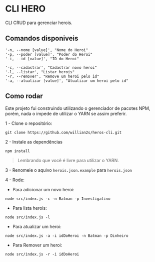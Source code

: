 # CLI HERO

CLI CRUD para gerenciar herois.

## Comandos disponiveis

```
'-n, --nome [value]', "Nome do Heroi"
'-p, --poder [value]', "Poder do Heroi"
'-i, --id [value]', "ID do Heroi"

'-c, --cadastrar', "Cadastrar novo heroi"
'-l, --listar', "Listar herois"
'-r, --remover', "Remove um heroi pelo id"
'-a, --atualizar [value]', "Atualizar um heroi pelo id"
```

## Como rodar

Este projeto fui construindo utilizando o gerenciador de pacotes NPM, porém, nada o impede de utilizar o YARN se assim preferir.

1 - Clone o repositório:

```
git clone https://github.com/willian2s/heros-cli.git
```

2 - Instale as dependências

```
npm install
```

> Lembrando que você é livre para utilizar o YARN.

3 - Renomeie o aquivo `herois.json.example` para `herois.json`

4 - Rode:

* Para adicionar um novo heroi:
```
node src/index.js -c -n Batman -p Investigativo
```

* Para lista herois:
```
node src/index.js -l
```

* Para atualizar um heroi:
```
node src/index.js -a -i idDoHeroi -n Batman -p Dinheiro
```

* Para Remover um heroi:
```
node src/index.js -r -i idDoHeroi
```
